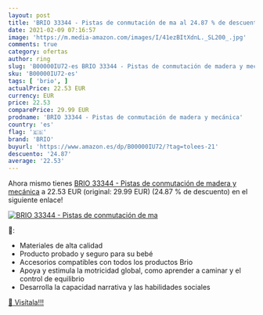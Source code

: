 ```yaml
---
layout: post
title: 'BRIO 33344 - Pistas de conmutación de ma al 24.87 % de descuento'
date: 2021-02-09 07:16:57
image: 'https://m.media-amazon.com/images/I/41ezBItXdnL._SL200_.jpg'
comments: true
category: ofertas
author: ring
slug: 'B00000IU72-es BRIO 33344 - Pistas de conmutación de madera y mecánica'
sku: 'B00000IU72-es'
tags: [ 'brio', ]
actualPrice: 22.53 EUR
currency: EUR
price: 22.53
comparePrice: 29.99 EUR
prodname: 'BRIO 33344 - Pistas de conmutación de madera y mecánica'
country: 'es'
flag: '🇪🇸'
brand: 'BRIO'
buyurl: 'https://www.amazon.es/dp/B00000IU72/?tag=tolees-21'
descuento: '24.87'
average: '22.53'
---
```


Ahora mismo tienes [BRIO 33344 - Pistas de conmutación de madera y mecánica](https://www.amazon.es/dp/B00000IU72/?tag=tolees-21) a 22.53 EUR (original: 29.99 EUR) (24.87 %  de descuento) en el siguiente enlace!

[![BRIO 33344 - Pistas de conmutación de ma](https://m.media-amazon.com/images/I/41ezBItXdnL._SL200_.jpg)](https://www.amazon.es/dp/B00000IU72/?tag=tolees-21)

🔎:

- Materiales de alta calidad
- Producto probado y seguro para su bebé
- Accesorios compatibles con todos los productos Brio
- Apoya y estimula la motricidad global, como aprender a caminar y el control de equilibrio
- Desarrolla la capacidad narrativa y las habilidades sociales

[🛒 Visítala!!!](https://www.amazon.es/dp/B00000IU72/?tag=tolees-21)
